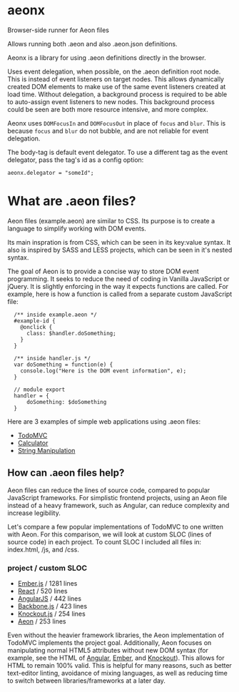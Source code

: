 # aeonx
Browser-side runner for Aeon files

Allows running both .aeon and also .aeon.json definitions.

Aeonx is a library for using .aeon definitions directly in the browser.

Uses event delegation, when possible, on the .aeon definition root node.  This is instead of event listeners on target nodes.  This allows dynamically created DOM elements to make use of the same event listeners created at load time.  Without delegation, a background process is required to be able to auto-assign event listeners to new nodes.  This background process could be seen are both more resource intensive, and more complex.   

Aeonx uses `DOMFocusIn` and `DOMFocusOut` in place of `focus` and `blur`.  This is because `focus` and `blur` do not bubble, and are not reliable for event delegation.

The body-tag is default event delegator.  To use a different tag as the event delegator, pass the tag's id as a config option:

  `aeonx.delegator = "someId";` 

# What are .aeon files?

Aeon files (example.aeon) are similar to CSS.  Its purpose is to create a language to simplify working with DOM events.

Its main inspration is from CSS, which can be seen in its key:value syntax.  It also is inspired by SASS and LESS projects, which can be seen in it's nested syntax.  

The goal of Aeon is to provide a concise way to store DOM event programming.  It seeks to reduce the need of coding in Vanilla JavaScript or jQuery.  It is slightly enforcing in the way it expects functions are called.  For example, here is how a function is called from a separate custom JavaScript file:

```
  /** inside example.aeon */
  #example-id {
    @onclick {
      class: $handler.doSomething;
    }
  }
  
  /** inside handler.js */
  var doSomething = function(e) {
    console.log("Here is the DOM event information", e);
  }

  // module export
  handler = {
      doSomething: $doSomething
  }
```
  
 Here are 3 examples of simple web applications using .aeon files:
 
 * [TodoMVC](http://code.gavinengel.com/aeonx/examples/todomvc/)
 * [Calculator](http://code.gavinengel.com/aeonx/examples/calculator/)
 * [String Manipulation](http://code.gavinengel.com/aeonx/examples/all-operators/)
 
 ## How can .aeon files help?
 
 Aeon files can reduce the lines of source code, compared to popular JavaScript frameworks.  For simplistic frontend projects, using an Aeon file instead of a heavy framework, such as Angular, can reduce complexity and increase legibility.
 
 Let's compare a few popular implementations of TodoMVC to one written with Aeon.  For this comparison, we will look at custom SLOC (lines of source code) in each project.  To count SLOC I included all files in: index.html, /js, and /css.
 
### project / custom SLOC

* [Ember.js](http://todomvc.com/examples/emberjs/) / 1281 lines
* [React](http://todomvc.com/examples/react/#/) / 520 lines
* [AngularJS](http://todomvc.com/examples/angularjs/#/) / 442 lines
* [Backbone.js](http://todomvc.com/examples/backbone/) / 423 lines
* [Knockout.js](http://todomvc.com/examples/knockoutjs/) / 254 lines
* [Aeon](http://code.gavinengel.com/aeonx/examples/todomvc/) / 253 lines

Even without the heavier framework libraries, the Aeon implementation of TodoMVC implements the project goal.  Additionally, Aeon focuses on manipulating normal HTML5 attributes without new DOM syntax (for example, see the HTML of [Angular](https://github.com/tastejs/todomvc/blob/gh-pages/examples/angularjs/index.html), [Ember](https://github.com/tastejs/todomvc/blob/gh-pages/examples/emberjs/index.html), and [Knockout](https://github.com/tastejs/todomvc/blob/gh-pages/examples/knockoutjs/index.html)).  This allows for HTML to remain 100% valid.  This is helpful for many reasons, such as better text-editor linting, avoidance of mixing languages, as well as reducing time to switch between libraries/frameworks at a later day.
